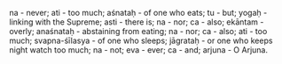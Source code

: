 na - never; ati - too much; aśnataḥ - of one who eats; tu - but; yogaḥ - linking with the Supreme; asti - there is; na - nor; ca - also; ekāntam - overly; anaśnataḥ - abstaining from eating; na - nor; ca - also; ati - too much; svapna-śīlasya - of one who sleeps; jāgrataḥ - or one who keeps night watch too much; na - not; eva - ever; ca - and; arjuna - O Arjuna.